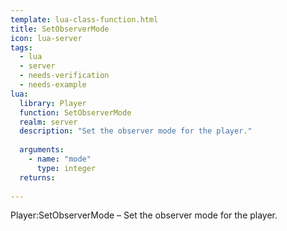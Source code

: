 ```yaml
---
template: lua-class-function.html
title: SetObserverMode
icon: lua-server
tags:
  - lua
  - server
  - needs-verification
  - needs-example
lua:
  library: Player
  function: SetObserverMode
  realm: server
  description: "Set the observer mode for the player."
  
  arguments:
    - name: "mode"
      type: integer
  returns:
    
---
```


<div class="lua__search__keywords">
Player:SetObserverMode &#x2013; Set the observer mode for the player.
</div>
